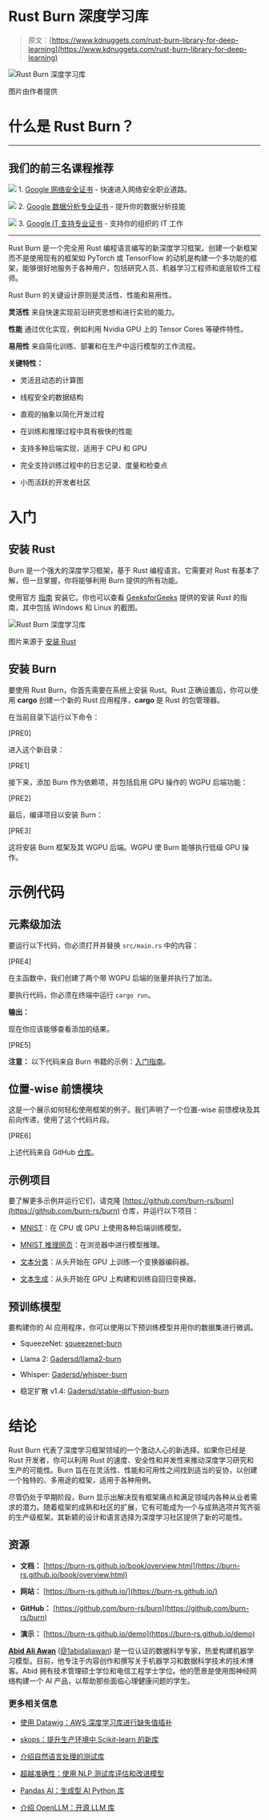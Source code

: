 # Rust Burn 深度学习库

> 原文：[https://www.kdnuggets.com/rust-burn-library-for-deep-learning](https://www.kdnuggets.com/rust-burn-library-for-deep-learning)

![Rust Burn 深度学习库](../Images/c1baa8606090cc97a9227c30f8a99898.png)

图片由作者提供

# 什么是 Rust Burn？

* * *

## 我们的前三名课程推荐

![](../Images/0244c01ba9267c002ef39d4907e0b8fb.png) 1\. [Google 网络安全证书](https://www.kdnuggets.com/google-cybersecurity) - 快速进入网络安全职业道路。

![](../Images/e225c49c3c91745821c8c0368bf04711.png) 2\. [Google 数据分析专业证书](https://www.kdnuggets.com/google-data-analytics) - 提升你的数据分析技能

![](../Images/0244c01ba9267c002ef39d4907e0b8fb.png) 3\. [Google IT 支持专业证书](https://www.kdnuggets.com/google-itsupport) - 支持你的组织的 IT 工作

* * *

Rust Burn 是一个完全用 Rust 编程语言编写的新深度学习框架。创建一个新框架而不是使用现有的框架如 PyTorch 或 TensorFlow 的动机是构建一个多功能的框架，能够很好地服务于各种用户，包括研究人员、机器学习工程师和底层软件工程师。

Rust Burn 的关键设计原则是灵活性、性能和易用性。

**灵活性** 来自快速实现前沿研究思想和进行实验的能力。

**性能** 通过优化实现，例如利用 Nvidia GPU 上的 Tensor Cores 等硬件特性。

**易用性** 来自简化训练、部署和在生产中运行模型的工作流程。

**关键特性：**

+   灵活且动态的计算图

+   线程安全的数据结构

+   直观的抽象以简化开发过程

+   在训练和推理过程中具有极快的性能

+   支持多种后端实现，适用于 CPU 和 GPU

+   完全支持训练过程中的日志记录、度量和检查点

+   小而活跃的开发者社区

# 入门

## 安装 Rust

Burn 是一个强大的深度学习框架，基于 Rust 编程语言。它需要对 Rust 有基本了解，但一旦掌握，你将能够利用 Burn 提供的所有功能。

使用官方 [指南](https://www.rust-lang.org/tools/install) 安装它。你也可以查看 [GeeksforGeeks](https://www.geeksforgeeks.org/how-to-install-rust-on-windows-and-linux-operating-system/) 提供的安装 Rust 的指南，其中包括 Windows 和 Linux 的截图。

![Rust Burn 深度学习库](../Images/30a4b3cdacc98040e517fa063e7aec99.png)

图片来源于 [安装 Rust](https://www.rust-lang.org/tools/install)

## 安装 Burn

要使用 Rust Burn，你首先需要在系统上安装 Rust。Rust 正确设置后，你可以使用 **cargo** 创建一个新的 Rust 应用程序，**cargo** 是 Rust 的包管理器。

在当前目录下运行以下命令：

[PRE0]

进入这个新目录：

[PRE1]

接下来，添加 Burn 作为依赖项，并包括启用 GPU 操作的 WGPU 后端功能：

[PRE2]

最后，编译项目以安装 Burn：

[PRE3]

这将安装 Burn 框架及其 WGPU 后端。WGPU 使 Burn 能够执行低级 GPU 操作。

# 示例代码

## 元素级加法

要运行以下代码，你必须打开并替换 `src/main.rs` 中的内容：

[PRE4]

在主函数中，我们创建了两个带 WGPU 后端的张量并执行了加法。

要执行代码，你必须在终端中运行 `cargo run`。

**输出：**

现在你应该能够查看添加的结果。

[PRE5]

**注意：** 以下代码来自 Burn 书籍的示例：[入门指南](https://burn-rs.github.io/book/getting-started.html)。

## 位置-wise 前馈模块

这是一个展示如何轻松使用框架的例子。我们声明了一个位置-wise 前馈模块及其前向传递，使用了这个代码片段。

[PRE6]

上述代码来自 GitHub [仓库](https://github.com/burn-rs/burn)。

## 示例项目

要了解更多示例并运行它们，请克隆 [https://github.com/burn-rs/burn](https://github.com/burn-rs/burn) 仓库，并运行以下项目：

+   [MNIST](https://github.com/burn-rs/burn/tree/main/examples/mnist)：在 CPU 或 GPU 上使用各种后端训练模型。

+   [MNIST 推理网页](https://github.com/burn-rs/burn/tree/main/examples/mnist-inference-web)：在浏览器中进行模型推理。

+   [文本分类](https://github.com/burn-rs/burn/tree/main/examples/text-classification)：从头开始在 GPU 上训练一个变换器编码器。

+   [文本生成](https://github.com/burn-rs/burn/tree/main/examples/text-generation)：从头开始在 GPU 上构建和训练自回归变换器。

## 预训练模型

要构建你的 AI 应用程序，你可以使用以下预训练模型并用你的数据集进行微调。

+   SqueezeNet: [squeezenet-burn](https://github.com/burn-rs/models/blob/main/squeezenet-burn/README.md)

+   Llama 2: [Gadersd/llama2-burn](https://github.com/Gadersd/llama2-burn)

+   Whisper: [Gadersd/whisper-burn](https://github.com/Gadersd/whisper-burn)

+   稳定扩散 v1.4: [Gadersd/stable-diffusion-burn](https://github.com/Gadersd/stable-diffusion-burn)

# 结论

Rust Burn 代表了深度学习框架领域的一个激动人心的新选择。如果你已经是 Rust 开发者，你可以利用 Rust 的速度、安全性和并发性来推动深度学习研究和生产的可能性。Burn 旨在在灵活性、性能和可用性之间找到适当的妥协，以创建一个独特的、多用途的框架，适用于各种用例。

尽管仍处于早期阶段，Burn 显示出解决现有框架痛点和满足领域内各种从业者需求的潜力。随着框架的成熟和社区的扩展，它有可能成为一个与成熟选项并驾齐驱的生产级框架。其新颖的设计和语言选择为深度学习社区提供了新的可能性。

## 资源

+   **文档：** [https://burn-rs.github.io/book/overview.html](https://burn-rs.github.io/book/overview.html)

+   **网站：** [https://burn-rs.github.io/](https://burn-rs.github.io/)

+   **GitHub：** [https://github.com/burn-rs/burn](https://github.com/burn-rs/burn)

+   **演示：** [https://burn-rs.github.io/demo](https://burn-rs.github.io/demo)

[](https://www.polywork.com/kingabzpro)****[Abid Ali Awan](https://www.polywork.com/kingabzpro)**** ([@1abidaliawan](https://www.linkedin.com/in/1abidaliawan)) 是一位认证的数据科学专家，热爱构建机器学习模型。目前，他专注于内容创作和撰写关于机器学习和数据科学技术的技术博客。Abid 拥有技术管理硕士学位和电信工程学士学位。他的愿景是使用图神经网络构建一个 AI 产品，以帮助那些面临心理健康问题的学生。

### 更多相关信息

+   [使用 Datawig：AWS 深度学习库进行缺失值插补](https://www.kdnuggets.com/2021/12/datawig-aws-deep-learning-library-missing-value-imputation.html)

+   [skops：提升生产环境中 Scikit-learn 的新库](https://www.kdnuggets.com/2023/02/skops-new-library-improve-scikitlearn-production.html)

+   [介绍自然语言处理的测试库](https://www.kdnuggets.com/2023/04/introducing-testing-library-natural-language-processing.html)

+   [超越准确性：使用 NLP 测试库评估和改进模型](https://www.kdnuggets.com/2023/04/john-snow-beyond-accuracy-nlp-test-library.html)

+   [Pandas AI：生成型 AI Python 库](https://www.kdnuggets.com/2023/05/pandas-ai-generative-ai-python-library.html)

+   [介绍 OpenLLM：开源 LLM 库](https://www.kdnuggets.com/2023/07/introducing-openllm-open-source-library-llms.html)
